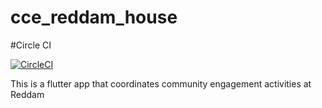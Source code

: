 # cce_reddam_house
#Circle CI

[![CircleCI](https://dl.circleci.com/status-badge/img/gh/tisetsosheron/CCE-Reddam-House/tree/main.svg?style=svg)](https://dl.circleci.com/status-badge/redirect/gh/tisetsosheron/CCE-Reddam-House/tree/main)


This is a flutter app that  coordinates community engagement activities at Reddam
